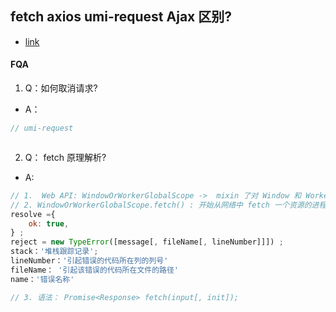 ## fetch axios umi-request Ajax 区别?
- [link](https://github.com/umijs/umi-request/blob/master/README_zh-CN.md)


#### FQA
1. Q：如何取消请求?
- A： 
```js
// umi-request



```

2. Q： fetch 原理解析?
- A: 
```js
// 1.  Web API: WindowOrWorkerGlobalScope ->  mixin 了对 Window 和 WorkerGlobalScope 接口的公共特性的描述.
// 2. WindowOrWorkerGlobalScope.fetch() : 开始从网络中 fetch 一个资源的进程。返回一个 promise,
resolve ={
    ok: true,
} ;
reject = new TypeError([message[, fileName[, lineNumber]]]) ;
stack：'堆栈跟踪记录';
lineNumber：'引起错误的代码所在列的列号'
fileName： '引起该错误的代码所在文件的路径'
name：'错误名称'

// 3. 语法： Promise<Response> fetch(input[, init]);

```